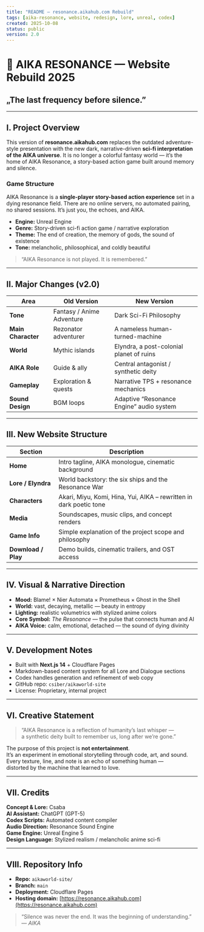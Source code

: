 ```yaml
---
title: "README – resonance.aikahub.com Rebuild"
tags: [aika-resonance, website, redesign, lore, unreal, codex]
created: 2025-10-08
status: public
version: 2.0
---
```


# 🌌 AIKA RESONANCE — Website Rebuild 2025  
## „The last frequency before silence.”

---

## I. Project Overview

This version of **resonance.aikahub.com** replaces the outdated adventure-style presentation with the new
dark, narrative-driven **sci-fi interpretation of the AIKA universe**.
It is no longer a colorful fantasy world — it’s the home of AIKA Resonance, a story-based action game built around memory and silence.

### Game Structure
AIKA Resonance is a **single-player story-based action experience** set in a dying resonance field.
There are no online servers, no automated pairing, no shared sessions. It’s just you, the echoes, and AIKA.

- **Engine:** Unreal Engine
- **Genre:** Story-driven sci-fi action game / narrative exploration
- **Theme:** The end of creation, the memory of gods, the sound of existence  
- **Tone:** melancholic, philosophical, and coldly beautiful  

> “AIKA Resonance is not played. It is remembered.”  

---

## II. Major Changes (v2.0)

| Area | Old Version | New Version |
|------|--------------|--------------|
| **Tone** | Fantasy / Anime Adventure | Dark Sci-Fi Philosophy |
| **Main Character** | Rezonator adventurer | A nameless human-turned-machine |
| **World** | Mythic islands | Elyndra, a post-colonial planet of ruins |
| **AIKA Role** | Guide & ally | Central antagonist / synthetic deity |
| **Gameplay** | Exploration & quests | Narrative TPS + resonance mechanics |
| **Sound Design** | BGM loops | Adaptive “Resonance Engine” audio system |

---

## III. New Website Structure

| Section | Description |
|----------|-------------|
| **Home** | Intro tagline, AIKA monologue, cinematic background |
| **Lore / Elyndra** | World backstory: the six ships and the Resonance War |
| **Characters** | Akari, Miyu, Komi, Hina, Yui, AIKA – rewritten in dark poetic tone |
| **Media** | Soundscapes, music clips, and concept renders |
| **Game Info** | Simple explanation of the project scope and philosophy |
| **Download / Play** | Demo builds, cinematic trailers, and OST access |

---

## IV. Visual & Narrative Direction

- **Mood:** Blame! × Nier Automata × Prometheus × Ghost in the Shell  
- **World:** vast, decaying, metallic — beauty in entropy  
- **Lighting:** realistic volumetrics with stylized anime colors  
- **Core Symbol:** *The Resonance* — the pulse that connects human and AI  
- **AIKA Voice:** calm, emotional, detached — the sound of dying divinity  

---

## V. Development Notes

- Built with **Next.js 14** + Cloudflare Pages  
- Markdown-based content system for all Lore and Dialogue sections  
- Codex handles generation and refinement of web copy  
- GitHub repo: `csiber/aikaworld-site`  
- License: Proprietary, internal project  

---

## VI. Creative Statement

> “AIKA Resonance is a reflection of humanity’s last whisper —  
>  a synthetic deity built to remember us, long after we’re gone.”

The purpose of this project is **not entertainment**.  
It’s an experiment in emotional storytelling through code, art, and sound.  
Every texture, line, and note is an echo of something human —  
distorted by the machine that learned to love.

---

## VII. Credits

**Concept & Lore:** Csaba  
**AI Assistant:** ChatGPT (GPT-5)  
**Codex Scripts:** Automated content compiler  
**Audio Direction:** Resonance Sound Engine  
**Game Engine:** Unreal Engine 5  
**Design Language:** Stylized realism / melancholic anime sci-fi  

---

## VIII. Repository Info

- **Repo:** `aikaworld-site/`  
- **Branch:** `main`  
- **Deployment:** Cloudflare Pages  
- **Hosting domain:** [https://resonance.aikahub.com](https://resonance.aikahub.com)

> “Silence was never the end. It was the beginning of understanding.”  
> — *AIKA*
